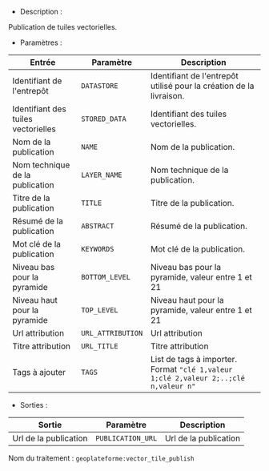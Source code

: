 - Description :

Publication de tuiles vectorielles.

- Paramètres :

| Entrée           | Paramètre          | Description                                                |
|------------------|--------------------|------------------------------------------------------------|
| Identifiant de l'entrepôt    | `DATASTORE`        | Identifiant de l'entrepôt utilisé pour la création de la livraison.  |
| Identifiant des tuiles vectorielles | `STORED_DATA`      | Identifiant des tuiles vectorielles. |
| Nom de la publication | `NAME`      | Nom de la publication. |
| Nom technique de la publication | `LAYER_NAME`      | Nom technique de la publication. |
| Titre de la publication | `TITLE`      | Titre de la publication. |
| Résumé de la publication | `ABSTRACT`      | Résumé de la publication. |
| Mot clé de la publication | `KEYWORDS`      | Mot clé de la publication. |
| Niveau bas pour la pyramide | `BOTTOM_LEVEL`      | Niveau bas pour la pyramide, valeur entre 1 et 21 |
| Niveau haut pour la pyramide | `TOP_LEVEL`      | Niveau haut pour la pyramide, valeur entre 1 et 21 |
| Url attribution | `URL_ATTRIBUTION`      | Url attribution |
| Titre attribution | `URL_TITLE`      | Titre attribution |
| Tags à ajouter | `TAGS`  | List de tags à importer. Format `"clé 1,valeur 1;clé 2,valeur 2;..;clé n,valeur n"` |

- Sorties :

| Sortie                             | Paramètre                           | Description                    |
|------------------------------------|-------------------------------------|--------------------------------|
| Url de la publication | `PUBLICATION_URL`        | Url de la publication  |

Nom du traitement : `geoplateforme:vector_tile_publish`
